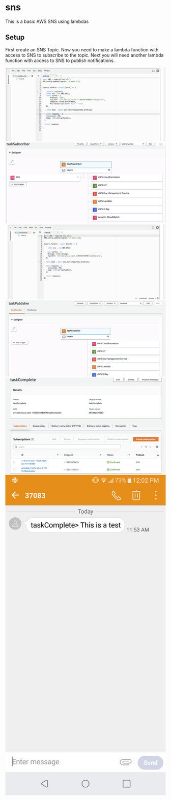 # sns
This is a basic AWS SNS using lambdas

## Setup
First create an SNS Topic.  Now you need to make a lambda function with access to SNS to subscribe to the topic.  Next you will need another lambda function with access to SNS to publish notifications.

![task Subscriber](subscriberCode.png)
![task Subscriber](subscriberLambda.png)
![task Publisher](publisherCode.png)
![task Publisher](publisherLambda.png)
![task Topic](taskTopic.png)
![message](message.png)
